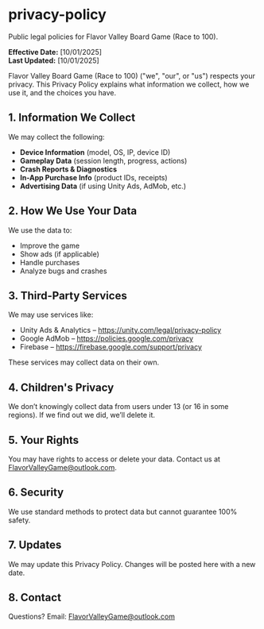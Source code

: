 # privacy-policy 
Public legal policies for Flavor Valley Board Game (Race to 100).

**Effective Date:** [10/01/2025]  
**Last Updated:** [10/01/2025]

Flavor Valley Board Game (Race to 100) ("we", "our", or "us") respects your privacy. This Privacy Policy explains what information we collect, how we use it, and the choices you have.

## 1. Information We Collect

We may collect the following:

- **Device Information** (model, OS, IP, device ID)
- **Gameplay Data** (session length, progress, actions)
- **Crash Reports & Diagnostics**
- **In-App Purchase Info** (product IDs, receipts)
- **Advertising Data** (if using Unity Ads, AdMob, etc.)

## 2. How We Use Your Data

We use the data to:

- Improve the game
- Show ads (if applicable)
- Handle purchases
- Analyze bugs and crashes

## 3. Third-Party Services

We may use services like:

- Unity Ads & Analytics – https://unity.com/legal/privacy-policy  
- Google AdMob – https://policies.google.com/privacy  
- Firebase – https://firebase.google.com/support/privacy  

These services may collect data on their own.

## 4. Children's Privacy

We don’t knowingly collect data from users under 13 (or 16 in some regions). If we find out we did, we’ll delete it.

## 5. Your Rights

You may have rights to access or delete your data. Contact us at FlavorValleyGame@outlook.com.

## 6. Security

We use standard methods to protect data but cannot guarantee 100% safety.

## 7. Updates

We may update this Privacy Policy. Changes will be posted here with a new date.

## 8. Contact

Questions? Email: FlavorValleyGame@outlook.com
